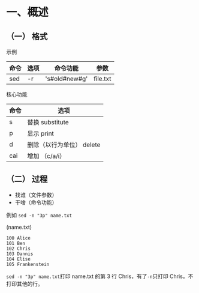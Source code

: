 # 一、概述

## （一） 格式

示例

| 命令 | 选项 | 命令功能      | 参数     |
|------|------|---------------|----------|
| sed  | -r   | 's#old#new#g' | file.txt |

核心功能

| 命令 | 选项                      |
|------|---------------------------|
| s    | 替换 substitute           |
| p    | 显示 print                |
| d    | 删除（以行为单位） delete |
| cai  | 增加 （c/a/i）            |

## （二） 过程

- 找谁（文件参数）
- 干啥（命令功能）

例如
`sed -n "3p" name.txt`

(name.txt)

```console
100 Alice
101 Ben
102 Chris
103 Dannis
104 Elise
105 Frankenstein
```

`sed -n "3p" name.txt`打印 name.txt 的第 3 行 Chris，有了`-n`只打印 Chris，不打印其他的行。
